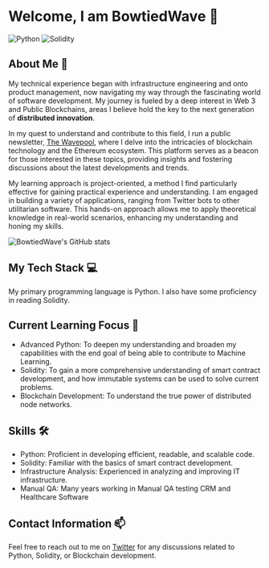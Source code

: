 # Welcome, I am BowtiedWave 👋

![Python](https://img.shields.io/badge/-Python-3776AB?style=flat-square&logo=python&logoColor=white)
![Solidity](https://img.shields.io/badge/-Solidity-363636?style=flat-square&logo=solidity&logoColor=white)

## About Me 📝

My technical experience began with infrastructure engineering and onto product management, now navigating my way through the fascinating world of software development. My journey is fueled by a deep interest in Web 3 and Public Blockchains, areas I believe hold the key to the next generation of <b>distributed innovation</b>. 

In my quest to understand and contribute to this field, I run a public newsletter, [The Wavepool](#https://bowtiedwave.substack.com/), where I delve into the intricacies of blockchain technology and the Ethereum ecosystem. This platform serves as a beacon for those interested in these topics, providing insights and fostering discussions about the latest developments and trends.

My learning approach is project-oriented, a method I find particularly effective for gaining practical experience and understanding. I am engaged in building a variety of applications, ranging from Twitter bots to other utilitarian software. This hands-on approach allows me to apply theoretical knowledge in real-world scenarios, enhancing my understanding and honing my skills.

![BowtiedWave's GitHub stats](https://github-readme-stats.vercel.app/api?username=0x3at&show_icons=true&theme=radical)

## My Tech Stack 💻

My primary programming language is Python. I also have some proficiency in reading Solidity.

## Current Learning Focus 🎯

- Advanced Python: To deepen my understanding and broaden my capabilities with the end goal of being able to contribute to Machine Learning.
- Solidity: To gain a more comprehensive understanding of smart contract development, and how immutable systems can be used to solve current problems.
- Blockchain Development: To understand the true power of distributed node networks.

## Skills 🛠️

- Python: Proficient in developing efficient, readable, and scalable code.
- Solidity: Familiar with the basics of smart contract development.
- Infrastructure Analysis: Experienced in analyzing and improving IT infrastructure.
- Manual QA: Many years working in Manual QA testing CRM and Healthcare Software

## Contact Information 📫

Feel free to reach out to me on [Twitter](https://twitter.com/bowtiedwavepool) for any discussions related to Python, Solidity, or Blockchain development.

